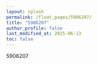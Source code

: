 ```yaml
---
layout: splash
permalink: /float_pages/5906207/
title: "5906207"
author_profile: false
last_modified_at: 2025-06-13
toc: false
---
```

 
5906207
